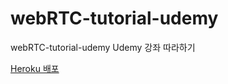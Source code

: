 # webRTC-tutorial-udemy
webRTC-tutorial-udemy
Udemy 강좌 따라하기

[Heroku 배포](https://web-rtc-tutorial.herokuapp.com/)
